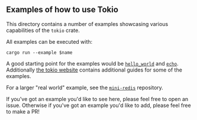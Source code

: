 ## Examples of how to use Tokio

This directory contains a number of examples showcasing various capabilities of
the `tokio` crate.

All examples can be executed with:

```
cargo run --example $name
```

A good starting point for the examples would be [`hello_world`](echo_client)
and [`echo`](echo_server). Additionally [the tokio website][tokioweb] contains
additional guides for some of the examples.

For a larger "real world" example, see the [`mini-redis`][redis] repository.

If you've got an example you'd like to see here, please feel free to open an
issue. Otherwise if you've got an example you'd like to add, please feel free
to make a PR!

[tokioweb]: https://tokio.rs/tokio/tutorial
[redis]: https://github.com/tokio-rs/mini-redis
